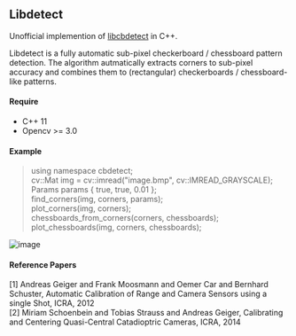 Libdetect
---
Unofficial implemention of [libcbdetect](http://www.cvlibs.net/software/libcbdetect/) in C++.  
  
Libdetect is a fully automatic sub-pixel checkerboard / chessboard pattern detection. The algorithm autmatically extracts corners to sub-pixel accuracy and combines them to (rectangular) checkerboards / chessboard-like patterns.  
  
#### Require
- C++ 11  
- Opencv >= 3.0  
  
#### Example
> using namespace cbdetect;  
> cv::Mat img = cv::imread("image.bmp", cv::IMREAD_GRAYSCALE);  
> Params params { true, true, 0.01 };  
> find_corners(img, corners, params);  
> plot_corners(img, corners);  
> chessboards_from_corners(corners, chessboards);  
> plot_chessboards(img, corners, chessboards);

![image](https://github.com/ftdlyc/libcbdetect/blob/master/example_data/e2_result.png)  
    
#### Reference Papers
[1]  Andreas Geiger and Frank Moosmann and Oemer Car and Bernhard Schuster, Automatic Calibration of Range and Camera Sensors using a single Shot, ICRA, 2012  
[2] Miriam Schoenbein and Tobias Strauss and Andreas Geiger, Calibrating and Centering Quasi-Central Catadioptric Cameras, ICRA, 2014  